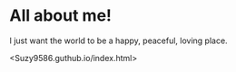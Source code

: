 # All about me!
I just want the world to be a happy, peaceful, loving place.


<Suzy9586.guthub.io/index.html>
